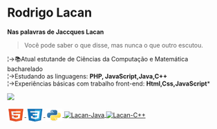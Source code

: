# Rodrigo Lacan
**Nas palavras de Jaccques Lacan** 
> Você pode saber o que disse, mas nunca o que outro escutou.

¦→📚Atual estutande de Ciências da Computação e Matemática bacharelado    
¦→Estudando as linguagens: **PHP, JavaScript,Java,C++**  
¦→Experiências básicas com trabalho front-end: **Html,Css,JavaScript***

<div>
  <a href="https://github.com/lacan1712">
  <img height="200" src="https://github-readme-stats.vercel.app/api?username=lacan1712&show_icons=true&theme=ocean_dark&include_all_commits=true&count_private=true"/>
    <div style="display: inline_block"><br> 
  <img align="center" alt="Lacan-HTML" height="30" width="40" src="https://raw.githubusercontent.com/devicons/devicon/master/icons/html5/html5-original.svg">
  <img align="center" alt="Lacan-CSS" height="30" width="40" src="https://raw.githubusercontent.com/devicons/devicon/master/icons/css3/css3-original.svg">
  <img align="center" alt="Lacan-Python" height="30" width="40" src="https://raw.githubusercontent.com/devicons/devicon/master/icons/python/python-original.svg">
  <img align="center" alt="Lacan-Java" height="30" width="40" src="https://cdn.jsdelivr.net/gh/devicons/devicon/icons/java/java-original.svg" />
  <img align="center" alt="Lacan-C++" height="30" width="40" src="https://cdn.jsdelivr.net/gh/devicons/devicon/icons/cplusplus/cplusplus-original.svg" />
    </div></br></br>
</div>

 
